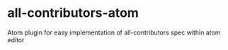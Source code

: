 # all-contributors-atom
Atom plugin for easy implementation of all-contributors spec within atom editor
